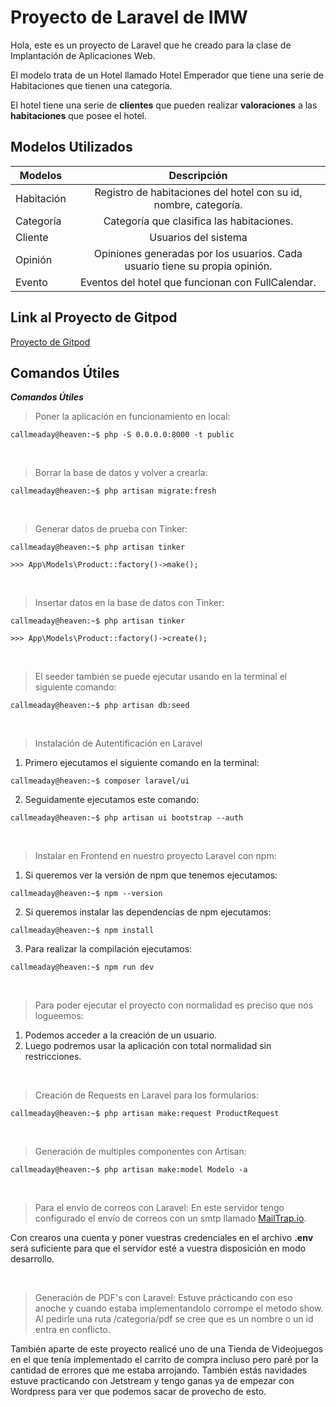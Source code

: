 # Proyecto de Laravel de IMW

Hola, este es un proyecto de Laravel que he creado para la clase de Implantación de Aplicaciones Web.

El modelo trata de un Hotel llamado Hotel Emperador que tiene una serie de Habitaciones que tienen una categoría.

El hotel tiene una serie de **clientes** que pueden realizar **valoraciones** a las **habitaciones** que posee el hotel.


## Modelos Utilizados

|    Modelos   |   Descripción   |
|--------------|:---------------:|
| Habitación  | Registro de habitaciones del hotel con su id, nombre, categoría.   |
| Categoría  | Categoría que clasifica las habitaciones.     |
| Cliente | Usuarios del sistema  |
| Opinión | Opiniones generadas por los usuarios. Cada usuario tiene su propia opinión.  |
| Evento  | Eventos del hotel que funcionan con FullCalendar. |


## Link al Proyecto de Gitpod

[Proyecto de Gitpod](https://gitpod.io#snapshot/c6e30996-0a0d-4491-b96b-6b0120472254)



## Comandos Útiles

_**Comandos Útiles**_

>Poner la aplicación en funcionamiento en local:
```console
callmeaday@heaven:~$ php -S 0.0.0.0:8000 -t public
```
<br>

>Borrar la base de datos y volver a crearla:
```console
callmeaday@heaven:~$ php artisan migrate:fresh
```
<br>

>Generar datos de prueba con Tinker:
```console
callmeaday@heaven:~$ php artisan tinker
```
```console
>>> App\Models\Product::factory()->make();
```
<br>

>Insertar datos en la base de datos con Tinker:
```console
callmeaday@heaven:~$ php artisan tinker
```
```console
>>> App\Models\Product::factory()->create();
```
<br>

>El seeder también se puede ejecutar usando en la terminal el siguiente comando:
```console
callmeaday@heaven:~$ php artisan db:seed
```
<br>

>Instalación de Autentificación en Laravel
1. Primero ejecutamos el siguiente comando en la terminal:
```console
callmeaday@heaven:~$ composer laravel/ui
```
2. Seguidamente ejecutamos este comando:
```console
callmeaday@heaven:~$ php artisan ui bootstrap --auth
```
<br>

>Instalar en Frontend en nuestro proyecto Laravel con npm:
1. Si queremos ver la versión de npm que tenemos ejecutamos:
```console
callmeaday@heaven:~$ npm --version
```
2. Si queremos instalar las dependencias de npm ejecutamos:
```console
callmeaday@heaven:~$ npm install
```
3. Para realizar la compilación ejecutamos:
```console
callmeaday@heaven:~$ npm run dev
```
<br>

>Para poder ejecutar el proyecto con normalidad es preciso que nos logueemos:
1. Podemos acceder a la creación de un usuario.
2. Luego podremos usar la aplicación con total normalidad sin restricciones.
<br>

>Creación de Requests en Laravel para los formularios:
```console
callmeaday@heaven:~$ php artisan make:request ProductRequest
```
<br>

>Generación de multiples componentes con Artisan:
```console
callmeaday@heaven:~$ php artisan make:model Modelo -a
```

<br>

>Para el envio de correos con Laravel:
En este servidor tengo configurado el envío de correos con un smtp llamado [MailTrap.io](https://mailtrap.io/).

Con crearos una cuenta y poner vuestras credenciales en el archivo **.env** será suficiente para que el servidor esté a vuestra disposición en modo desarrollo.

<br>

>Generación de PDF's con Laravel:
Estuve prácticando con eso anoche y cuando estaba implementandolo corrompe el metodo show. Al pedirle una ruta /categoria/pdf se cree que es un nombre o un id entra en conflicto.

También aparte de este proyecto realicé uno de una Tienda de Videojuegos en el que tenía implementado el carrito de compra incluso pero paré por la cantidad de errores que me estaba arrojando. También estás navidades estuve practicando con Jetstream y tengo ganas ya de empezar con Wordpress para ver que podemos sacar de provecho de esto.


